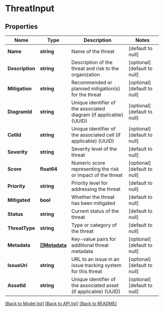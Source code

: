 # ThreatInput

## Properties
Name | Type | Description | Notes
------------ | ------------- | ------------- | -------------
**Name** | **string** | Name of the threat | [default to null]
**Description** | **string** | Description of the threat and risk to the organization | [optional] [default to null]
**Mitigation** | **string** | Recommended or planned mitigation(s) for the threat | [optional] [default to null]
**DiagramId** | **string** | Unique identifier of the associated diagram (if applicable) (UUID) | [optional] [default to null]
**CellId** | **string** | Unique identifier of the associated cell (if applicable) (UUID) | [optional] [default to null]
**Severity** | **string** | Severity level of the threat | [default to null]
**Score** | **float64** | Numeric score representing the risk or impact of the threat | [optional] [default to null]
**Priority** | **string** | Priority level for addressing the threat | [default to null]
**Mitigated** | **bool** | Whether the threat has been mitigated | [default to null]
**Status** | **string** | Current status of the threat | [default to null]
**ThreatType** | **string** | Type or category of the threat | [default to null]
**Metadata** | [**[]Metadata**](Metadata.md) | Key-value pairs for additional threat metadata | [optional] [default to null]
**IssueUri** | **string** | URL to an issue in an issue tracking system for this threat | [optional] [default to null]
**AssetId** | **string** | Unique identifier of the associated asset (if applicable) (UUID) | [optional] [default to null]

[[Back to Model list]](../README.md#documentation-for-models) [[Back to API list]](../README.md#documentation-for-api-endpoints) [[Back to README]](../README.md)

